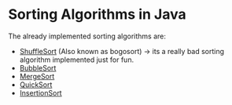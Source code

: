 # Sorting Algorithms in Java

The already implemented sorting algorithms are:

- [ShuffleSort](src/main/java/io/bparolini/sort/ShuffleSort.java) (Also known as bogosort) -> its a really bad sorting algorithm implemented just for fun.
- [BubbleSort](src/main/java/io/bparolini/sort/BubbleSort.java)
- [MergeSort](src/main/java/io/bparolini/sort/MergeSort.java)
- [QuickSort](src/main/java/io/bparolini/sort/QuickSort.java)
- [InsertionSort](src/main/java/io/bparolini/sort/InsertionSort.java)
